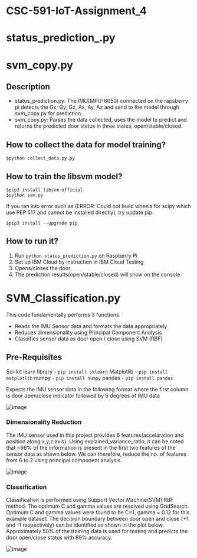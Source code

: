# CSC-591-IoT-Assignment_4
# status_prediction_.py
# svm_copy.py

## Description
* status_prediction.py: The IMU(MPU-6050) connected on the rapsberry pi detects the Gx, Gy, Gz, Ax, Ay, Az and send to the model through svm_copy.py for prediction.
* svm_copy.py: Parses the data collected, uses the model to predict and returns the predicted door status in three states, open/stable/closed.

## How to collect the data for model training?
```
$python collect_data.py.py
```

## How to train the libsvm model?
```
$pip3 install libsvm-official
$python svm.py
```
If you ran into error such as (ERROR: Could not build wheels for scipy which use PEP 517 and cannot be installed directly), try update pip.
```
$pip3 install --upgrade pip
```

## How to run it?
1. Run `python status_prediction.py` on Raspberry Pi
2. Set up IBM Cloud by instruction in IBM Cloud Testing  
3. Opens/closes the door
4. The prediction results(open/stable/closed) will show on the console


# SVM_Classification.py

This code fundamentally performs 3 functions
  * Reads the IMU Sensor data and formats the data appropriately
  * Reduces dimensionality using Principal Component Analysis
  * Classifies sensor data as door open / close using SVM (RBF)

## Pre-Requisites

Sci-kit learn library - `pip install sklearn`
Matplotlib - `pip install matplotlib`
numpy - `pip install numpy`
pandas - `pip install pandas`

Expects the IMU sensor data in the following format where the first column is door open/close indicator followed by 6 degrees of IMU data

![image](https://user-images.githubusercontent.com/99939969/163088477-248671c8-7ca0-40e2-8490-db04a0162b18.png)

### Dimensionality Reduction

The IMU sensor used in this project provides 6 features(accelaration and position along x,y,z axis). Using explained_variance_ratio, it can be noted that ~98% of the information is present in the first two features of the sensor data as shown below. We can therefore, reduce the no. of features from 6 to 2 using principal component analysis.

![image](https://user-images.githubusercontent.com/99939969/163089470-fd9e5127-a106-44f1-941a-7117c7fb9584.png)

### Classification
Classification is performed using Support Vector Machine(SVM) RBF method. The optimum C and gamma values are resolved using GridSearch. Optimum C and gamma values were found to be C=1, gamma = 0.12 for this example dataset. The decision boundary between door open and close (+1 and -1 respectively) can be identified as shown in the plot below. Approximately 50% of the training data is used for testing and predicts the door open/close status with 89% accuracy.

![image](https://user-images.githubusercontent.com/99939969/163090475-f26d344a-f884-4967-b118-20ccfc99500b.png)









